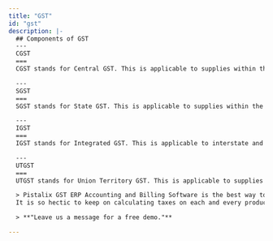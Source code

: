 ```yaml
---
title: "GST"
id: "gst"
description: |-
  ## Components of GST
  ---
  CGST
  ===
  CGST stands for Central GST. This is applicable to supplies within the State Tax collected will be shared with Centre.

  ---
  SGST
  ===
  SGST stands for State GST. This is applicable to supplies within the State Tax collected will be shared with state.

  ---
  IGST
  ===
  IGST stands for Integrated GST. This is applicable to interstate and import transactions Tax collected is shared between Centre and State.

  ---
  UTGST
  ===
  UTGST stands for Union Territory GST. This is applicable to supplies within union territory Tax collected will be shared with union territory

  > Pistalix GST ERP Accounting and Billing Software is the best way to ease the GST burden.
  It is so hectic to keep on calculating taxes on each and every product. GSTR-1,2,3 are to be paid for the products you buy or sell. So Pistalix GST ERP is GST ready software which will help you manage your bills for multiple shops, GST sales bill, purchase challan, sales report, etc.

  > **"Leave us a message for a free demo."**

---
```

